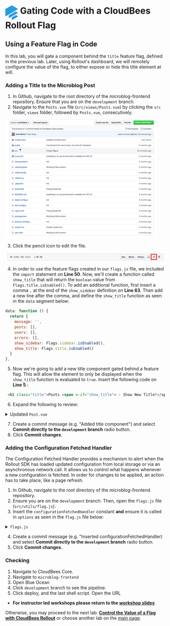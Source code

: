 # <img src="images/Rollout-blue.svg" alt="CloudBees Rollout Logo" width="40" align="top"> Gating Code with a CloudBees Rollout Flag

## Using a Feature Flag in Code
In this lab, you will gate a component behind the `title` feature flag, defined in the previous lab. Later, using Rollout's dashboard, we will remotely configure the value of the flag, to either expose or hide this title element at will.

### Adding a Title to the Microblog Post

1. In Github, navigate to the root directory of the microblog-frontend repository. Ensure that you are on the `development` branch.
2. Navigate to the `Posts.vue` file (`src/views/Posts.vue`) by clicking the `src` folder, `views` folder, followed by `Posts.vue`, consecutively. 

<p><img src="images/srcViewsPost.gif" />

3. Click the pencil icon to edit the file.

<p><img src="images/PostsVuePencil.png" />

4. In order to use the feature flags created in our `flags.js` file, we included the `import` statement on **Line 50**. Now, we'll create a function called `show_title` that will return the `boolean` value from `Flags.title.isEnabled()`.
To add an additional function, first insert a comma `,` at the end of the `show_sidebar` definition on **Line 63**. Then add a new line after the comma, and define the `show_title` function as seen in the `data` segment below: 
```javascript
data: function () {
  return {
    message: '',
    posts: [],
    users: [],
    errors: [],
    show_sidebar: Flags.sidebar.isEnabled(),
    show_title: Flags.title.isEnabled()
  }
},
```

5. Now we're going to add a new title component gated behind a feature flag. This will allow the element to only be displayed when the `show_title` function is evaluated to `true`. Insert the following code on **Line 5**.:
```html
 <h1 class="title">Posts <span v-if="show_title"> - Show New Title!</span></h1>
```
6. Expand the following to review:
<details><summary>Updated <code>Post.vue</code></summary>

```html
<template>
  <div class="container">
    <hr class="hr is-invisible">
    <div class="box">

      <h1 class="title">Posts <span v-if="show_title"> - Show New Title!</span></h1>
      <hr class="hr">
      <div class="columns" v-if="show_sidebar">
        <div class="box column is-three-quarters">
          <div class="box">
            <b-field label="What's going on today?"
                     class="is-marginless"
            >
              <b-input v-model="message" maxlength="140" type="textarea"/>
            </b-field>
            <b-button type="is-dark" @click="addPost">Submit</b-button>
          </div>
          <hr class="hr">
          <Post v-for="post in posts" :key="post.id" :post="post"/>
        </div>
        <div class="box column">
          <h3 class="is-size-4 has-text-weight-bold">Users list</h3>
          <ul>
            <li v-for="user in users" :key="user.url">
              <a :href="user.url">{{user.username}}</a>
            </li>
          </ul>
        </div>
      </div>

      <div class="box" v-else>
        <div class="box">
          <b-field label="What's going on today?"
                   class="is-marginless"
          >
            <b-input v-model="message" maxlength="140" type="textarea"/>
          </b-field>
          <b-button type="is-dark" @click="addPost">Submit</b-button>
        </div>
        <hr class="hr">
        <Post v-for="post in posts" :key="post.id" :post="post"/>
      </div>
    </div>
  </div>
</template>

<script>
import Post from '@/components/Post.vue'
import axios from 'axios'
import { mapGetters, mapState } from 'vuex'
import { Flags } from '../utils/flags'

export default {
  name: 'posts',
  components: {
    Post
  },
  data: function () {
    return {
      message: '',
      posts: [],
      users: [],
      errors: [],
      show_sidebar: Flags.sidebar.isEnabled(),
      show_title: Flags.title.isEnabled()
    }
  },
  created () {
    this.getPosts()
    this.getUsers()
  },
  computed: {
    ...mapGetters([
      'isLoggedIn'
    ]),
    ...mapState([
      'user'
    ])
  },
  methods: {
    getPosts: function () {
      axios.get(`${process.env.VUE_APP_BASE_API_URL}/posts/`)
        .then(response => {
          this.posts = response.data
        })
        .catch(error => {
          this.errors.push(error)
        })
    },
    getUsers: function () {
      axios.get(`${process.env.VUE_APP_BASE_API_URL}/users/`)
        .then(response => {
          this.users = response.data
        })
        .catch(error => {
          this.errors.push(error)
        })
    },
    addPost: function () {
      if (this.message.length > 1 && this.message.length <= 140) {
        axios.post(`${process.env.VUE_APP_BASE_API_URL}/posts/`, {
          user: this.user.url,
          message: this.message
        }, {
          headers: {
            'Authorization': `Bearer ${localStorage.getItem('token')}`,
            'Content-Type': 'application/json'
          }
        })
          .then(() => {
            this.getPosts()
            this.message = ''
          })
          .catch(e => {
            this.errors.push(e)
          })
      }
    }
  }
}
</script>
```
</details>


7. Create a commit message (e.g. "Added title component") and select **Commit directly to the `development` branch** radio button.
8. Click **Commit changes**.

### Adding the Configuration Fetched Handler

The Configuration Fetched Handler provides a mechanism to alert when the Rollout SDK has loaded updated configuration from local storage or via an asynchronous network call. It allows us to control what happens whenever a new configuration is fetched. In order for changes to be applied, an action has to take place, like a page refresh.
1. In Github, navigate to the root directory of the microblog-frontend repository.
2. Ensure you are on the `development` branch. Then, open the `flags.js` file (`src/utils/flag.js`).
3. Insert the `configurationFetchedHandler` constant **and** ensure it is called in `options` as seen in the `flag.js` file below:

<details><summary><code>flags.js</code></summary>

```javascript
import Rox from 'rox-browser'

export const Flags = {
  sidebar: new Rox.Flag(false),
  title: new Rox.Flag(false)
};

export const configurationFetchedHandler = fetcherResults => {
  if (fetcherResults.hasChanges && fetcherResults.fetcherStatus === 'APPLIED_FROM_NETWORK') {
    window.location.reload(false)
  }
};

const options = {
  configurationFetchedHandler: configurationFetchedHandler
};

Rox.register('default', Flags);
Rox.setupRox.setup(process.env.VUE_APP_ROLLOUT_KEY, options);
  
```
</details>

4. Create a commit message (e.g. "Inserted configurationFetchedHandler) and select **Commit directly to the `development` branch** radio button.
5. Click **Commit changes**.

### Checking

1. Navigate to CloudBees Core.
2. Navigate to `microblog-frontend`
3. Open Blue Ocean
4. Click `development` branch to see the pipeline.
5. Click deploy, and the last shell script. Open the URL 

* **For instructor led workshops please return to the [workshop slides](https://cloudbees-days.github.io/core-rollout-flow-workshop/rollout/#1)**

Otherwise, you may proceed to the next lab: [**Control the Value of a Flag with CloudBees Rollout**](../rolloutExperiment/rolloutExperiment.md) or choose another lab on the [main page](../../README.md#workshop-labs).
